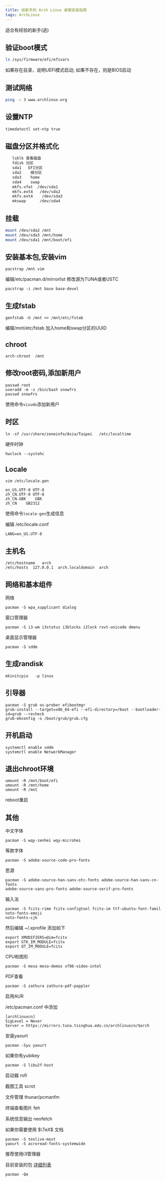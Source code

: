 ```yaml
---
title: 给新手的 Arch Linux 桌面安装指南
tags: ArchLinux
---
```


适合有经验的新手(逃)

<!--more-->

## 验证boot模式
```bash
ls /sys/firmware/efi/efivars
```
如果存在目录，说明UEFI模式启动; 如果不存在，则是BIOS启动

## 测试网络
```bash
ping -c 3 www.archlinux.org
```

## 设置NTP
```bash
timedatectl set-ntp true
```

## 磁盘分区并格式化
```bash
   lsblk 查看磁盘 
   fdisk 分区
   sda1   EFI分区
   sda2    根分区
   sda3    home
   sda4    swap
   mkfs.vfat  /dev/sda1
   mkfs.ext4   /dev/sda2
   mkfs.ext4    /dev/sda3
   mkswap      /dev/sda4
```

## 挂载
```bash
mount /dev/sda2 /mnt
mount /dev/sda3 /mnt/home
mount /dev/sda1 /mnt/boot/efi
```
## 安装基本包,安装vim 
```
pacstrap /mnt vim
```
编辑/etc/pacman.d/mirrorlist 修改源为TUNA或者USTC
```
pacstrap -i /mnt base base-devel
```

## 生成fstab
```
genfstab -U /mnt >> /mnt/etc/fstab
```
编辑/mnt/etc/fstab 加入home和swap分区的UUID

## chroot
```
arch-chroot  /mnt
```

## 修改root密码,添加新用户
```
passwd root
useradd -m -s /bin/bash snowfrs
passwd snowfrs
```
使用命令`visudo`添加新用户

## 时区
```
ln -sf /usr/share/zoneinfo/Asia/Taipei   /etc/localtime
```   
硬件时钟 
```   
hwclock --systohc
```

## Locale

`vim /etc/locale.gen`

```
en_US.UTF-8 UTF-8
zh_CN.UTF-8 UTF-8
zh_CN.GBK    GBK
zh_CN    GB2312
```
使用命令`locale-gen`生成信息

编辑 /etc/locale.conf

`LANG=en_US.UTF-8`

## 主机名

```
/etc/hostname	arch
/etc/hosts	127.0.0.1  arch.localdomain  arch
```

## 网络和基本组件
网络
```
pacman -S wpa_supplicant dialog
```
窗口管理器
```
pacman -S i3-wm i3status i3blocks i3lock rxvt-unicode dmenu
```
桌面显示管理器
```
pacman -S sddm
```

## 生成randisk
`mkinitcpio   -p linux`

## 引导器
```
pacman -S grub os-prober efibootmgr
grub-install --target=x86_64-efi --efi-directory=/boot --bootloader-id=grub --recheck
grub-mkconfig -o /boot/grub/grub.cfg
```

## 开机启动
```
systemctl enable sddm
systemctl enable NetworkManager
```

## 退出chroot环境
```
umount -R /mnt/boot/efi
umount -R /mnt/home
umount -R /mnt
```

reboot重启 


## 其他
中文字体 
```
pacman -S wqy-zenhei wqy-microhei
```
等款字体
```
pacman -S adobe-source-code-pro-fonts
```
思源
```
pacman -S adobe-source-han-sans-otc-fonts adobe-source-han-sans-cn-fonts
adobe-source-sans-pro-fonts adobe-source-serif-pro-fonts
```
输入法
```
pacman -S fcitx-rime fcitx-configtool fcitx-im ttf-ubuntu-font-famil noto-fonts-emoji
noto-fonts-cjk
```
然后编辑 ~/.xprofile 添加如下
```
export XMODIFIERS=@im=fcitx
export GTK_IM_MODULE=fcitx
export QT_IM_MODULE=fcitx
```
CPU和图形
```
pacman -S mesa mesa-demos xf86-video-intel
```
PDF查看
```
pacman -S zathura zathura-pdf-poppler
```

启用AUR

/etc/pacman.conf 中添加
```
[archlinuxcn]
SigLevel = Never
Server = https://mirrors.tuna.tsinghua.edu.cn/archlinuxcn/$arch
```
安装yaourt
```
pacman -Syu yaourt
```

如果你有yubikey

```
pacman -S libu2f-host
```

启动器		rofi

截图工具	scrot

文件管理	thunar/pcmanfm

终端查看图片 feh

系统信息输出  neofetch

如果你需要使用 $\TeX$ 文档
```
pacman -S texlive-most
yaourt -S acroread-fonts-systemwide
```

推荐使用i3管理器

目前安装的包 [详细列表](https://gist.github.com/snowfrs/a90abd855551d1b5a93e68a668f7a7db)

```
pacman -Qe
```
